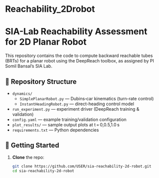 # Reachability_2Drobot

# SIA-Lab Reachability Assessment for 2D Planar Robot

This repository contains the code to compute backward reachable tubes (BRTs)
for a planar robot using the DeepReach toolbox, as assigned by PI Somil Bansal’s SIA Lab.

## 📂 Repository Structure

- `dynamics/`  
  - `SimplePlanarRobot.py` — Dubins‐car kinematics (turn-rate control)  
  - `InstantHeadingRobot.py` — direct-heading control model  
- `run_experiment.py` — experiment driver (DeepReach training & validation)  
- `config.yaml` — example training/validation configuration  
- `plot_results/` — sample output plots at t = 0,0.5,1.0 s  
- `requirements.txt` — Python dependencies

## 🚀 Getting Started

1. **Clone** the repo:
   ```bash
   git clone https://github.com/USER/sia-reachability-2d-robot.git
   cd sia-reachability-2d-robot
